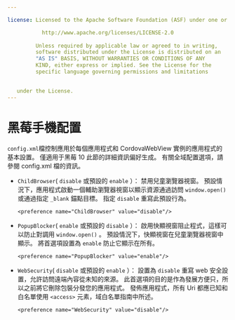 ```yaml
---

license: Licensed to the Apache Software Foundation (ASF) under one or more contributor license agreements. See the NOTICE file distributed with this work for additional information regarding copyright ownership. The ASF licenses this file to you under the Apache License, Version 2.0 (the "License"); you may not use this file except in compliance with the License. You may obtain a copy of the License at

           http://www.apache.org/licenses/LICENSE-2.0
    
         Unless required by applicable law or agreed to in writing,
         software distributed under the License is distributed on an
         "AS IS" BASIS, WITHOUT WARRANTIES OR CONDITIONS OF ANY
         KIND, either express or implied. See the License for the
         specific language governing permissions and limitations
    

   under the License.
---
```


# 黑莓手機配置

`config.xml`檔控制應用於每個應用程式和 CordovaWebView 實例的應用程式的基本設置。 僅適用于黑莓 10 此節的詳細資訊偏好生成。 有關全域配置選項，請參閱 config.xml 檔的資訊。

*   `ChildBrowser`( `disable` 或預設的 `enable` ）： 禁用兒童瀏覽器視窗。 預設情況下，應用程式啟動一個輔助瀏覽器視窗以顯示資源通過訪問 `window.open()` 或通過指定 `_blank` 錨點目標。 指定 `disable` 重寫此預設行為。
    
        <preference name="ChildBrowser" value="disable"/>
        

*   `PopupBlocker`( `enable` 或預設的 `disable` ）： 啟用快顯視窗阻止程式，這樣可以防止對調用 `window.open()` 。 預設情況下，快顯視窗在兒童瀏覽器視窗中顯示。 將首選項設置為 `enable` 防止它顯示在所有。
    
        <preference name="PopupBlocker" value="enable"/>
        

*   `WebSecurity`( `disable` 或預設的 `enable` ）： 設置為 `disable` 重寫 web 安全設置，允許訪問遠端內容從未知的來源。 此首選項的目的是作為發展方便只，所以之前將它刪除包裝分發您的應用程式。 發佈應用程式，所有 Uri 都應已知和白名單使用 `<access>` 元素，域白名單指南中所述。
    
        <preference name="WebSecurity" value="disable"/>